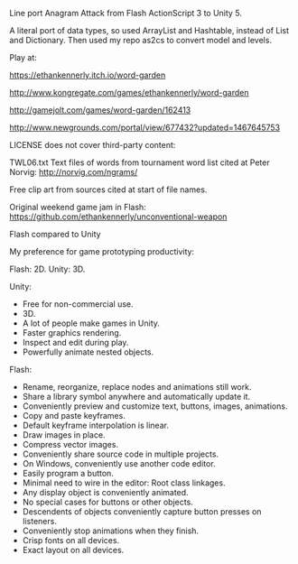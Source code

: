 Line port Anagram Attack from Flash ActionScript 3 to Unity 5.

A literal port of data types, so used ArrayList and Hashtable, instead of List and Dictionary.  Then used my repo as2cs to convert model and levels.

Play at:

https://ethankennerly.itch.io/word-garden

http://www.kongregate.com/games/ethankennerly/word-garden

http://gamejolt.com/games/word-garden/162413

http://www.newgrounds.com/portal/view/677432?updated=1467645753

LICENSE does not cover third-party content:

TWL06.txt
Text files of words from tournament word list cited at 
Peter Norvig:   http://norvig.com/ngrams/

Free clip art from sources cited at start of file names.



Original weekend game jam in Flash:
https://github.com/ethankennerly/unconventional-weapon



Flash compared to Unity

My preference for game prototyping productivity:

Flash:  2D.
Unity:  3D.



Unity:

+ Free for non-commercial use.
+ 3D.
+ A lot of people make games in Unity.
+ Faster graphics rendering.
+ Inspect and edit during play.
+ Powerfully animate nested objects.



Flash:

+ Rename, reorganize, replace nodes and animations still work.
+ Share a library symbol anywhere and automatically update it.
+ Conveniently preview and customize text, buttons, images, animations.
+ Copy and paste keyframes.
+ Default keyframe interpolation is linear.
+ Draw images in place.
+ Compress vector images.
+ Conveniently share source code in multiple projects.
+ On Windows, conveniently use another code editor.
+ Easily program a button.
+ Minimal need to wire in the editor:  Root class linkages.
+ Any display object is conveniently animated.
+ No special cases for buttons or other objects.
+ Descendents of objects conveniently capture button presses on listeners.
+ Conveniently stop animations when they finish.
+ Crisp fonts on all devices.
+ Exact layout on all devices.
